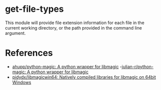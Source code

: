 # get-file-types

This module will provide file extension information for each file in the current working directory, or the path provided in the command line argument.


# References

- [ahupp/python-magic: A python wrapper for libmagic](https://github.com/ahupp/python-magic#dependencies)
-[julian-r/python-magic: A python wrapper for libmagic](https://github.com/julian-r/python-magic)
- [pidydx/libmagicwin64: Natively compiled libraries for libmagic on 64bit Windows](https://github.com/pidydx/libmagicwin64)
